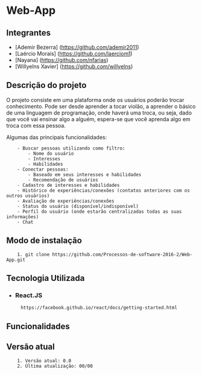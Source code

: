 Web-App
=================

Integrantes
-----------------

- [Ademir Bezerra] (https://github.com/ademir2011)
- [Laércio Morais] (https://github.com/laerciom1)
- [Nayana] (https://github.com/nfarias)
- [Willyelns Xavier] (https://github.com/willyelns)

Descrição do projeto
-----------------

O projeto consiste em uma plataforma onde os usuários poderão trocar conhecimento. Pode ser desde aprender a tocar violão, a aprender o básico de uma linguagem de programação, onde haverá uma troca, ou seja, dado que você vai ensinar algo a alguém, espera-se que você aprenda algo em troca com essa pessoa.

Algumas das principais funcionalidades:
```
	- Buscar pessoas utilizando como filtro:
		- Nome do usuário
		- Interesses
		- Habilidades
	- Conectar pessoas:
		- Baseado em seus interesses e habilidades
		- Recomendação de usuários
	- Cadastro de interesses e habilidades
	- Histórico de experiências/conexões (contatos anteriores com os outros usuários)
	- Avaliação de experiências/conexões
	- Status do usuário (disponível/indisponível)
	- Perfil do usuário (onde estarão centralizadas todas as suas informações)
	- Chat 
```

Modo de instalação
-----------------
```
    1. git clone https://github.com/Processos-de-software-2016-2/Web-App.git
```
Tecnologia Utilizada
----------------
 + ### React.JS
     ```
       https://facebook.github.io/react/docs/getting-started.html
     ```

Funcionalidades
-----------------

Versão atual
-----------------
```
    1. Versão atual: 0.0
    2. Última atualização: 00/00
```